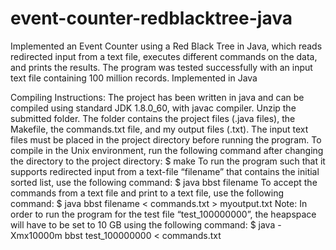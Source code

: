 # event-counter-redblacktree-java
Implemented an Event Counter using a Red Black Tree in Java, which reads redirected input from a text file, executes different commands on the data, and prints the results.  The program was tested successfully with an input text file containing 100 million records. Implemented in Java

Compiling Instructions:
The project has been written in java and can be compiled using standard JDK 1.8.0_60, with javac compiler.
Unzip the submitted folder. The folder contains the project files (.java files), the Makefile, the commands.txt file, and my output files (.txt). The input text files must be placed in the project directory before running the program.
To compile in the Unix environment, run the following command after changing the directory to the project directory:
$ make
To run the program such that it supports redirected input from a text-file “filename” that contains the initial sorted list, use the following command:
$ java bbst filename
To accept the commands from a text file and print to a text file, use the following command:
 $ java bbst filename < commands.txt > myoutput.txt
Note: In order to run the program for the test file “test_100000000”, the heapspace will have to be set to 10 GB using the following command:
$ java -Xmx10000m bbst test_100000000 < commands.txt
